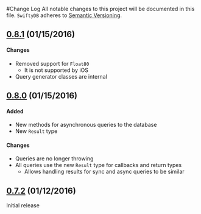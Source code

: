 #Change Log
All notable changes to this project will be documented in this file.
`SwiftyDB` adheres to [Semantic Versioning](http://semver.org/).

## [0.8.1](https://github.com/Oyvindkg/swiftydb/releases/tag/0.8.1) (01/15/2016)

#### Changes
* Removed support for `Float80`
  * It is not supported by iOS
* Query generator classes are internal

## [0.8.0](https://github.com/Oyvindkg/swiftydb/releases/tag/0.8.0) (01/15/2016)

#### Added
* New methods for asynchronous queries to the database
* New `Result` type

#### Changes
* Queries are no longer throwing
* All queries use the new `Result` type for callbacks and return types
  * Allows handling results for sync and async queries to be similar

## [0.7.2](https://github.com/Oyvindkg/swiftydb/releases/tag/0.7.2) (01/12/2016)
Initial release
 
